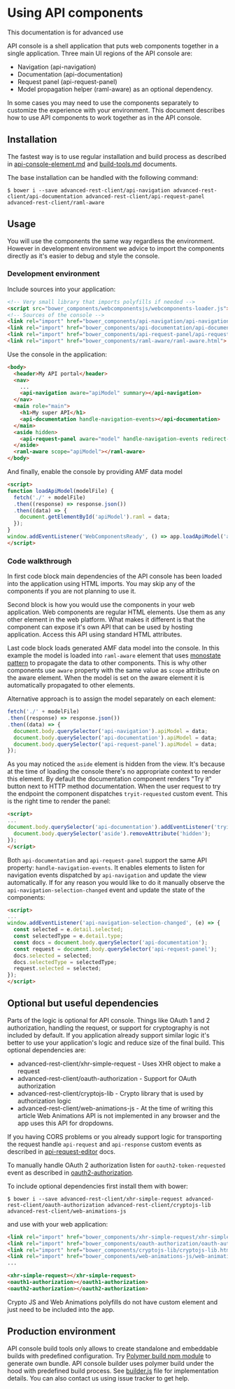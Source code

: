 # Using API components

This documentation is for advanced use

API console is a shell application that puts web components together in a
single application. Three main UI regions of the API console are:

-   Navigation (api-navigation)
-   Documentation (api-documentation)
-   Request panel (api-request-panel)
-   Model propagation helper (raml-aware) as an optional dependency.

In some cases you may need to use the components separately to customize the
experience with your environment. This document describes how to use
API components to work together as in the API console.

## Installation

The fastest way is to use regular installation and build process as described in
[api-console-element.md](api-console-element.md) and [build-tools.md](build-tools.md)
documents.

The base installation can be handled with the following command:

```
$ bower i --save advanced-rest-client/api-navigation advanced-rest-client/api-documentation advanced-rest-client/api-request-panel advanced-rest-client/raml-aware
```

## Usage

You will use the components the same way regardless the environment. However in
development environment we advice to import the components directly as it's
easier to debug and style the console.

### Development environment

Include sources into your application:

```html
<!-- Very small library that imports polyfills if needed -->
<script src="bower_components/webcomponentsjs/webcomponents-loader.js"></script>
<!-- Sources of the console -->
<link rel="import" href="bower_components/api-navigation/api-navigation.html">
<link rel="import" href="bower_components/api-documentation/api-documentation.html">
<link rel="import" href="bower_components/api-request-panel/api-request-panel.html">
<link rel="import" href="bower_components/raml-aware/raml-aware.html">
```

Use the console in the application:

```html
<body>
  <header>My API portal</header>
  <nav>
    ...
    <api-navigation aware="apiModel" summary></api-navigation>
  </nav>
  <main role="main">
    <h1>My super API</h1>
    <api-documentation handle-navigation-events></api-documentation>
  </main>
  <aside hidden>
    <api-request-panel aware="model" handle-navigation-events redirect-uri="https://my.domain.com/bower_components/oauth-authorization/oauth-popup.html"></api-request-panel>
  </aside>
  <raml-aware scope="apiModel"></raml-aware>
</body>
```

And finally, enable the console by providing AMF data model

```html
<script>
function loadApiModel(modelFile) {
  fetch('./' + modelFile)
  .then((response) => response.json())
  .then((data) => {
    document.getElementById('apiModel').raml = data;
  });
}
window.addEventListener('WebComponentsReady', () => app.loadApiModel('api-model.json'));
</script>
```

### Code walkthrough

In first code block main dependencies of the API console has been loaded into the
application using HTML imports.
You may skip any of the components if you are not planning to use it.

Second block is how you would use the components in your web application. Web components
are regular HTML elements. Use them as any other element in the web platform.
What makes it different is that the component can expose it's own API that can be used by hosting application.
Access this API using standard HTML attributes.

Last code block loads generated AMF data model into the console. In this example
the model is loaded into `raml-aware` element that uses [monostate pattern](http://wiki.c2.com/?MonostatePattern)
to propagate the data to other components. This is why other components use `aware` property with the same value
as `scope` attribute on the aware element. When the model is set on the aware element it is automatically
propagated to other elements.

Alternative approach is to assign the model separately on each element:

```javascript
fetch('./' + modelFile)
.then((response) => response.json())
.then((data) => {
  document.body.querySelector('api-navigation').apiModel = data;
  document.body.querySelector('api-documentation').apiModel = data;
  document.body.querySelector('api-request-panel').apiModel = data;
});
```

As you may noticed the `aside` element is hidden from the view. It's because at the time of loading the console there's no appropriate context to render this element. By default the documentation component renders "Try it" button next to HTTP method documentation. When the user request to try the endpoint the component dispatches `tryit-requested` custom event. This is the right time to render the panel:

```html
<script>
...
document.body.querySelector('api-documentation').addEventListener('tryit-requested', () => {
  document.body.querySelector('aside').removeAttribute('hidden');
});
</script>
```

Both `api-documentation` and `api-request-panel` support the same API property: `handle-navigation-events`.
It enables elements to listen for navigation events dispatched by `api-navigation` and update
the view automatically. If for any reason you would like to do it manually observe the
`api-navigation-selection-changed` event and update the state of the components:


```html
<script>
...
window.addEventListener('api-navigation-selection-changed', (e) => {
  const selected = e.detail.selected;
  const selectedType = e.detail.type;
  const docs = document.body.querySelector('api-documentation');
  const request = document.body.querySelector('api-request-panel');
  docs.selected = selected;
  docs.selectedType = selectedType;
  request.selected = selected;
});
</script>
```

## Optional but useful dependencies

Parts of the logic is optional for API console. Things like OAuth 1 and 2 authorization, handling the request, or support for cryptography is not included by default.
If you application already support similar logic it's better to use your application's logic and reduce size of the final build.
This optional dependencies are:

-   advanced-rest-client/xhr-simple-request - Uses XHR object to make a request
-   advanced-rest-client/oauth-authorization - Support for OAuth authorization
-   advanced-rest-client/cryptojs-lib - Crypto library that is used by authorization logic
-   advanced-rest-client/web-animations-js - At the time of writing this article Web Animations API is not implemented in any browser and the app uses this API for dropdowns.

If you having CORS problems or you already support logic for transporting the request handle `api-request` and `api-response` custom events as described in [api-request-editor](https://github.com/advanced-rest-client/api-request-editor/blob/stage/api-request-editor.html#L228) docs.

To manually handle OAuth 2 authorization listen for `oauth2-token-requested` event as described in  [oauth2-authorization](https://github.com/advanced-rest-client/oauth-authorization/blob/stage/oauth2-authorization.html#L32).


To include optional dependencies first install them with bower:

```
$ bower i --save advanced-rest-client/xhr-simple-request advanced-rest-client/oauth-authorization advanced-rest-client/cryptojs-lib advanced-rest-client/web-animations-js
```

and use with your web application:

```html
<link rel="import" href="bower_components/xhr-simple-request/xhr-simple-request.html">
<link rel="import" href="bower_components/oauth-authorization/oauth-authorization.html">
<link rel="import" href="bower_components/cryptojs-lib/cryptojs-lib.html">
<link rel="import" href="bower_components/web-animations-js/web-animations-js.html">
...

<xhr-simple-request></xhr-simple-request>
<oauth1-authorization></oauth1-authorization>
<oauth2-authorization></oauth2-authorization>
```

Crypto JS and Web Animations polyfills do not have custom element and just need to be included into the app.

## Production environment

API console build tools only allows to create standalone and embeddable builds with predefined configuration.
Try [Polymer build npm module](https://github.com/Polymer/tools/tree/master/packages/build) to generate own bundle.
API console builder uses polymer build under the hood with predefined build process. See [builder.js](https://github.com/mulesoft-labs/api-console-builder/blob/master/lib/builder.js) file for implementation details.
You can also contact us using issue tracker to get help.

